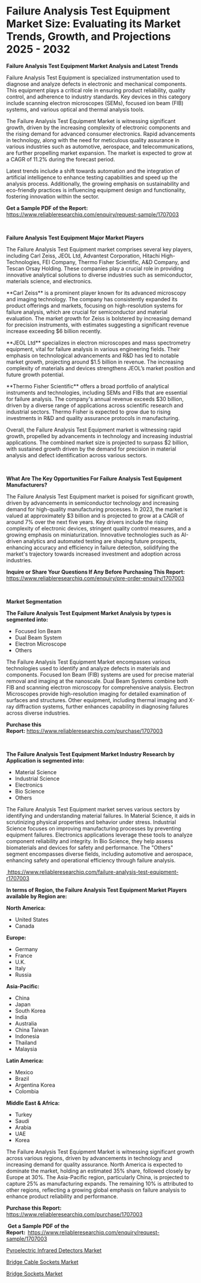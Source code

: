 <p><h1>Failure Analysis Test Equipment Market Size: Evaluating its Market Trends, Growth, and Projections 2025 - 2032</h1></p><p><strong>Failure Analysis Test Equipment Market Analysis and Latest Trends</strong></p>
<p><p>Failure Analysis Test Equipment is specialized instrumentation used to diagnose and analyze defects in electronic and mechanical components. This equipment plays a critical role in ensuring product reliability, quality control, and adherence to industry standards. Key devices in this category include scanning electron microscopes (SEMs), focused ion beam (FIB) systems, and various optical and thermal analysis tools.</p><p>The Failure Analysis Test Equipment Market is witnessing significant growth, driven by the increasing complexity of electronic components and the rising demand for advanced consumer electronics. Rapid advancements in technology, along with the need for meticulous quality assurance in various industries such as automotive, aerospace, and telecommunications, are further propelling market expansion. The market is expected to grow at a CAGR of 11.2% during the forecast period. </p><p>Latest trends include a shift towards automation and the integration of artificial intelligence to enhance testing capabilities and speed up the analysis process. Additionally, the growing emphasis on sustainability and eco-friendly practices is influencing equipment design and functionality, fostering innovation within the sector.</p></p>
<p><strong>Get a Sample PDF of the Report:&nbsp;</strong> <a href="https://www.reliableresearchiq.com/enquiry/request-sample/1707003?utm_campaign=1876&utm_medium=2&utm_source=Github&utm_content=ia&utm_term=16022025&utm_id=failure-analysis-test-equipment">https://www.reliableresearchiq.com/enquiry/request-sample/1707003</a></p>
<p>&nbsp;</p>
<p><strong>Failure Analysis Test Equipment Major Market Players</strong></p>
<p><p>The Failure Analysis Test Equipment market comprises several key players, including Carl Zeiss, JEOL Ltd, Advantest Corporation, Hitachi High-Technologies, FEI Company, Thermo Fisher Scientific, A&D Company, and Tescan Orsay Holding. These companies play a crucial role in providing innovative analytical solutions to diverse industries such as semiconductor, materials science, and electronics.</p><p>**Carl Zeiss** is a prominent player known for its advanced microscopy and imaging technology. The company has consistently expanded its product offerings and markets, focusing on high-resolution systems for failure analysis, which are crucial for semiconductor and material evaluation. The market growth for Zeiss is bolstered by increasing demand for precision instruments, with estimates suggesting a significant revenue increase exceeding $6 billion recently.</p><p>**JEOL Ltd** specializes in electron microscopes and mass spectrometry equipment, vital for failure analysis in various engineering fields. Their emphasis on technological advancements and R&D has led to notable market growth, projecting around $1.5 billion in revenue. The increasing complexity of materials and devices strengthens JEOL’s market position and future growth potential.</p><p>**Thermo Fisher Scientific** offers a broad portfolio of analytical instruments and technologies, including SEMs and FIBs that are essential for failure analysis. The company's annual revenue exceeds $30 billion, driven by a diverse range of applications across scientific research and industrial sectors. Thermo Fisher is expected to grow due to rising investments in R&D and quality assurance protocols in manufacturing.</p><p>Overall, the Failure Analysis Test Equipment market is witnessing rapid growth, propelled by advancements in technology and increasing industrial applications. The combined market size is projected to surpass $2 billion, with sustained growth driven by the demand for precision in material analysis and defect identification across various sectors.</p></p>
<p>&nbsp;</p>
<p><strong>What Are The Key Opportunities For Failure Analysis Test Equipment Manufacturers?</strong></p>
<p><p>The Failure Analysis Test Equipment market is poised for significant growth, driven by advancements in semiconductor technology and increasing demand for high-quality manufacturing processes. In 2023, the market is valued at approximately $3 billion and is projected to grow at a CAGR of around 7% over the next five years. Key drivers include the rising complexity of electronic devices, stringent quality control measures, and a growing emphasis on miniaturization. Innovative technologies such as AI-driven analytics and automated testing are shaping future prospects, enhancing accuracy and efficiency in failure detection, solidifying the market's trajectory towards increased investment and adoption across industries.</p></p>
<p><strong>Inquire or Share Your Questions If Any Before Purchasing This Report:</strong> <a href="https://www.reliableresearchiq.com/enquiry/pre-order-enquiry/1707003?utm_campaign=1876&utm_medium=2&utm_source=Github&utm_content=ia&utm_term=16022025&utm_id=failure-analysis-test-equipment">https://www.reliableresearchiq.com/enquiry/pre-order-enquiry/1707003</a></p>
<p>&nbsp;</p>
<p><strong>Market Segmentation</strong></p>
<p><strong>The Failure Analysis Test Equipment Market Analysis by types is segmented into:</strong></p>
<p><ul><li>Focused Ion Beam</li><li>Dual Beam System</li><li>Electron Microscope</li><li>Others</li></ul></p>
<p><p>The Failure Analysis Test Equipment Market encompasses various technologies used to identify and analyze defects in materials and components. Focused Ion Beam (FIB) systems are used for precise material removal and imaging at the nanoscale. Dual Beam Systems combine both FIB and scanning electron microscopy for comprehensive analysis. Electron Microscopes provide high-resolution imaging for detailed examination of surfaces and structures. Other equipment, including thermal imaging and X-ray diffraction systems, further enhances capability in diagnosing failures across diverse industries.</p></p>
<p><strong>Purchase this Report:&nbsp;</strong><a href="https://www.reliableresearchiq.com/purchase/1707003?utm_campaign=1876&utm_medium=2&utm_source=Github&utm_content=ia&utm_term=16022025&utm_id=failure-analysis-test-equipment">https://www.reliableresearchiq.com/purchase/1707003</a></p>
<p>&nbsp;</p>
<p><strong>The Failure Analysis Test Equipment Market Industry Research by Application is segmented into:</strong></p>
<p><ul><li>Material Science</li><li>Industrial Science</li><li>Electronics</li><li>Bio Science</li><li>Others</li></ul></p>
<p><p>The Failure Analysis Test Equipment market serves various sectors by identifying and understanding material failures. In Material Science, it aids in scrutinizing physical properties and behavior under stress. Industrial Science focuses on improving manufacturing processes by preventing equipment failures. Electronics applications leverage these tools to analyze component reliability and integrity. In Bio Science, they help assess biomaterials and devices for safety and performance. The "Others" segment encompasses diverse fields, including automotive and aerospace, enhancing safety and operational efficiency through failure analysis.</p></p>
<p><a href="https://www.reliableresearchiq.com/failure-analysis-test-equipment-r1707003?utm_campaign=1876&utm_medium=2&utm_source=Github&utm_content=ia&utm_term=16022025&utm_id=failure-analysis-test-equipment">&nbsp;https://www.reliableresearchiq.com/failure-analysis-test-equipment-r1707003</a></p>
<p><strong>In terms of Region, the Failure Analysis Test Equipment Market Players available by Region are:</strong></p>
<p>
    <p> <strong> North America: </strong>
        <ul>
            <li>United States</li>
            <li>Canada</li>
        </ul>
        </p> 
    <p> <strong> Europe: </strong>
        <ul>
            <li>Germany</li>
            <li>France</li>
            <li>U.K.</li>
            <li>Italy</li>
            <li>Russia</li>
        </ul>
        </p> 
    <p> <strong> Asia-Pacific: </strong>
        <ul>
            <li>China</li>
            <li>Japan</li>
            <li>South Korea</li>
            <li>India</li>
            <li>Australia</li>
            <li>China Taiwan</li>
            <li>Indonesia</li>
            <li>Thailand</li>
            <li>Malaysia</li>
        </ul>
        </p> 
    <p> <strong> Latin America: </strong>
        <ul>
            <li>Mexico</li>
            <li>Brazil</li>
            <li>Argentina Korea</li>
            <li>Colombia</li>
        </ul>
        </p> 
    <p> <strong> Middle East & Africa: </strong>
        <ul>
            <li>Turkey</li>
            <li>Saudi</li>
            <li>Arabia</li>
            <li>UAE</li>
            <li>Korea</li>
        </ul>
    </p>
    </p>
<p><p>The Failure Analysis Test Equipment Market is witnessing significant growth across various regions, driven by advancements in technology and increasing demand for quality assurance. North America is expected to dominate the market, holding an estimated 35% share, followed closely by Europe at 30%. The Asia-Pacific region, particularly China, is projected to capture 25% as manufacturing expands. The remaining 10% is attributed to other regions, reflecting a growing global emphasis on failure analysis to enhance product reliability and performance.</p></p>
<p><strong>Purchase this Report: </strong><a href="https://www.reliableresearchiq.com/purchase/1707003?utm_campaign=1876&utm_medium=2&utm_source=Github&utm_content=ia&utm_term=16022025&utm_id=failure-analysis-test-equipment">https://www.reliableresearchiq.com/purchase/1707003</a></p>
<p>&nbsp;<strong>Get a Sample PDF of the Report:&nbsp;&nbsp;</strong><a href="https://www.reliableresearchiq.com/enquiry/request-sample/1707003?utm_campaign=1876&utm_medium=2&utm_source=Github&utm_content=ia&utm_term=16022025&utm_id=failure-analysis-test-equipment">https://www.reliableresearchiq.com/enquiry/request-sample/1707003</a></p>
<p><strong></strong></p>
<p><p><a href="https://github.com/osamhcombre/Market-Research-Report-List-1/blob/main/pyroelectric-infrared-detectors-market.md?utm_campaign=1876&utm_medium=2&utm_source=Github&utm_content=ia&utm_term=16022025&utm_id=failure-analysis-test-equipment">Pyroelectric Infrared Detectors Market</a></p><p><a href="https://github.com/khanyearimse/Market-Research-Report-List-1/blob/main/bridge-cable-sockets-market.md?utm_campaign=1876&utm_medium=2&utm_source=Github&utm_content=ia&utm_term=16022025&utm_id=failure-analysis-test-equipment">Bridge Cable Sockets Market</a></p><p><a href="https://github.com/cobinaydin13/Market-Research-Report-List-1/blob/main/bridge-sockets-market.md?utm_campaign=1876&utm_medium=2&utm_source=Github&utm_content=ia&utm_term=16022025&utm_id=failure-analysis-test-equipment">Bridge Sockets Market</a></p></p>